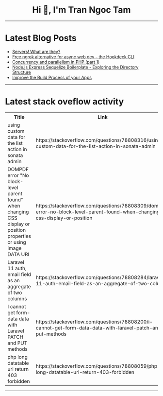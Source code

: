 <h1 align="center">Hi 👋, I'm Tran Ngoc Tam</h1>

---

# Latest Blog Posts 
<!-- BLOG-POST-LIST:START -->
- [Servers! What are they?](https://dev.to/jockko/servers-what-are-they-2e1i)
- [Free ngrok alternative for async web dev - the Hookdeck CLI](https://dev.to/hookdeck/free-ngrok-alternative-for-async-web-dev-the-hookdeck-cli-5f6j)
- [Concurrency and parallelism in PHP &lpar;part 1&rpar;](https://dev.to/gabrieloliverio/concurrency-and-parallelism-in-php-part-1-21m5)
- [Node.js Express Sequelize Boilerplate - Exploring the Directory Structure](https://dev.to/chetanppatil/nodejs-express-sequelize-boilerplate-exploring-the-directory-structure-44n8)
- [Improve the Build Process of your Apps](https://dev.to/luizrebelatto/improve-the-build-process-of-your-apps-5ecn)
<!-- BLOG-POST-LIST:END -->

---

# Latest stack oveflow activity
<table>
  <tr><th>Title</th><th>Link</th></tr>
  <!-- STACKOVERFLOW:START --><tr><td>using custom data for the list action in sonata admin</td><td>https://stackoverflow.com/questions/78808316/using-custom-data-for-the-list-action-in-sonata-admin</td></tr><tr><td>DOMPDF error &quot;No block-level parent found&quot; when changing CSS display or position properties or using image DATA URI</td><td>https://stackoverflow.com/questions/78808309/dompdf-error-no-block-level-parent-found-when-changing-css-display-or-position</td></tr><tr><td>Laravel 11 auth, email field as an aggregate of two columns</td><td>https://stackoverflow.com/questions/78808284/laravel-11-auth-email-field-as-an-aggregate-of-two-columns</td></tr><tr><td>I cannot get form-data data with Laravel PATCH and PUT methods</td><td>https://stackoverflow.com/questions/78808200/i-cannot-get-form-data-data-with-laravel-patch-and-put-methods</td></tr><tr><td>php long datatable url return 403 forbidden</td><td>https://stackoverflow.com/questions/78808059/php-long-datatable-url-return-403-forbidden</td></tr><!-- STACKOVERFLOW:END -->
</table>

---



